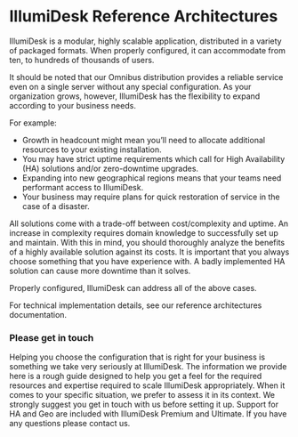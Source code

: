 # IllumiDesk Reference Architectures

IllumiDesk is a modular, highly scalable application, distributed in a variety of packaged formats. When properly configured, it can accommodate from ten, to hundreds of thousands of users.

It should be noted that our Omnibus distribution provides a reliable service even on a single server without any special configuration. As your organization grows, however, IllumiDesk has the flexibility to expand according to your business needs.

For example:

* Growth in headcount might mean you’ll need to allocate additional resources to your existing installation.
* You may have strict uptime requirements which call for High Availability \(HA\) solutions and/or zero-downtime upgrades.
* Expanding into new geographical regions means that your teams need performant access to IllumiDesk.
* Your business may require plans for quick restoration of service in the case of a disaster.

All solutions come with a trade-off between cost/complexity and uptime. An increase in complexity requires domain knowledge to successfully set up and maintain. With this in mind, you should thoroughly analyze the benefits of a highly available solution against its costs. It is important that you always choose something that you have experience with. A badly implemented HA solution can cause more downtime than it solves.

Properly configured, IllumiDesk can address all of the above cases.

For technical implementation details, see our reference architectures documentation.

### Please get in touch <a id="please-get-in-touch"></a>

Helping you choose the configuration that is right for your business is something we take very seriously at IllumiDesk. The information we provide here is a rough guide designed to help you get a feel for the required resources and expertise required to scale IllumiDesk appropriately. When it comes to your specific situation, we prefer to assess it in its context. We strongly suggest you get in touch with us before setting it up. Support for HA and Geo are included with IllumiDesk Premium and Ultimate. If you have any questions please contact us.

